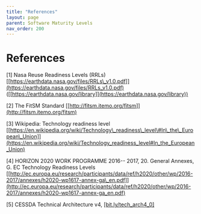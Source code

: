 ```yaml
---
title: "References"
layout: page
parent: Software Maturity Levels
nav_order: 200
---
```


#  References


\[1\] Nasa Reuse Readiness Levels (RRLs)
[[https://earthdata.nasa.gov/files/RRLs\_v1.0.pdf]](https://earthdata.nasa.gov/files/RRLs_v1.0.pdf)
([[https://earthdata.nasa.gov/library]](https://earthdata.nasa.gov/library))

\[2\] The FitSM Standard
[[http://fitsm.itemo.org/fitsm]](http://fitsm.itemo.org/fitsm)

\[3\] Wikipedia: Technology readiness level
[[https://en.wikipedia.org/wiki/Technology\_readiness\_level\#In\_the\_European\_Union]](https://en.wikipedia.org/wiki/Technology_readiness_level#In_the_European_Union)

\[4\] HORIZON 2020 WORK PROGRAMME 2016-- 2017, 20. General Annexes, G.
EC Technology Readiness Levels
[[http://ec.europa.eu/research/participants/data/ref/h2020/other/wp/2016-2017/annexes/h2020-wp1617-annex-ga\_en.pdf]](http://ec.europa.eu/research/participants/data/ref/h2020/other/wp/2016-2017/annexes/h2020-wp1617-annex-ga_en.pdf)

\[5\] CESSDA Technical Architecture v4,
[[bit.ly/tech\_arch4\_0]](http://bit.ly/tech_arch4_0)
